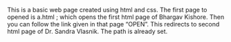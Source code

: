 This is a basic web page created using html and css. The first page to opened is a.html ; which opens the first html page of Bhargav Kishore. Then you can follow the link given in that page “OPEN”. This redirects to second html page of Dr. Sandra Vlasnik. The path is already set.
